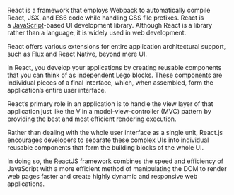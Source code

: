 React is a framework that employs Webpack to automatically compile React, JSX, and ES6 code while handling CSS file prefixes. React is a [JavaScript](../programming/js.md)-based UI development library. Although React is a library rather than a language, it is widely used in web development. 

React offers various extensions for entire application architectural support, such as Flux and React Native, beyond mere UI.

In React, you develop your applications by creating reusable components that you can think of as independent Lego blocks. These components are individual pieces of a final interface, which, when assembled, form the application’s entire user interface.  

React’s primary role in an application is to handle the view layer of that application just like the V in a model-view-controller (MVC) pattern by providing the best and most efficient rendering execution. 

Rather than dealing with the whole user interface as a single unit, React.js encourages developers to separate these complex UIs into individual reusable components that form the building blocks of the whole UI. 

In doing so, the ReactJS framework combines the speed and efficiency of JavaScript with a more efficient method of manipulating the DOM to render web pages faster and create highly dynamic and responsive web applications.